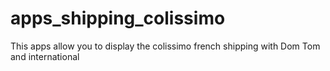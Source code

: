 # apps_shipping_colissimo
This apps allow you to display the colissimo french shipping with Dom Tom and international
